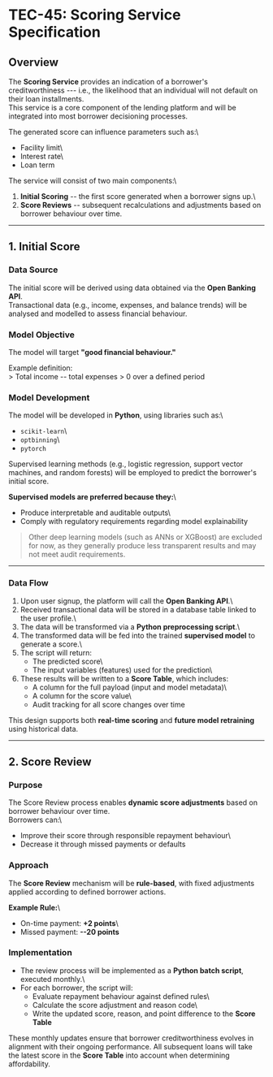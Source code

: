# TEC-45: Scoring Service Specification

## Overview

The **Scoring Service** provides an indication of a borrower's
creditworthiness --- i.e., the likelihood that an individual will not
default on their loan installments.\
This service is a core component of the lending platform and will be
integrated into most borrower decisioning processes.

The generated score can influence parameters such as:\
- Facility limit\
- Interest rate\
- Loan term

The service will consist of two main components:\
1. **Initial Scoring** -- the first score generated when a borrower
signs up.\
2. **Score Reviews** -- subsequent recalculations and adjustments based
on borrower behaviour over time.

------------------------------------------------------------------------

## 1. Initial Score

### Data Source

The initial score will be derived using data obtained via the **Open
Banking API**.\
Transactional data (e.g., income, expenses, and balance trends) will be
analysed and modelled to assess financial behaviour.

### Model Objective

The model will target **"good financial behaviour."**

Example definition:\
\> Total income -- total expenses \> 0 over a defined period

### Model Development

The model will be developed in **Python**, using libraries such as:\
- `scikit-learn`\
- `optbinning`\
- `pytorch`

Supervised learning methods (e.g., logistic regression, support vector
machines, and random forests) will be employed to predict the borrower's
initial score.

**Supervised models are preferred because they:**\
- Produce interpretable and auditable outputs\
- Comply with regulatory requirements regarding model explainability

> Other deep learning models (such as ANNs or XGBoost) are excluded for
> now, as they generally produce less transparent results and may not
> meet audit requirements.

------------------------------------------------------------------------

### Data Flow

1.  Upon user signup, the platform will call the **Open Banking API**.\
2.  Received transactional data will be stored in a database table
    linked to the user profile.\
3.  The data will be transformed via a **Python preprocessing script**.\
4.  The transformed data will be fed into the trained **supervised
    model** to generate a score.\
5.  The script will return:
    -   The predicted score\
    -   The input variables (features) used for the prediction\
6.  These results will be written to a **Score Table**, which includes:
    -   A column for the full payload (input and model metadata)\
    -   A column for the score value\
    -   Audit tracking for all score changes over time

This design supports both **real-time scoring** and **future model
retraining** using historical data.

------------------------------------------------------------------------

## 2. Score Review

### Purpose

The Score Review process enables **dynamic score adjustments** based on
borrower behaviour over time.\
Borrowers can:\
- Improve their score through responsible repayment behaviour\
- Decrease it through missed payments or defaults

### Approach

The **Score Review** mechanism will be **rule-based**, with fixed
adjustments applied according to defined borrower actions.

**Example Rule:**\
- On-time payment: **+2 points**\
- Missed payment: **--20 points**

### Implementation

-   The review process will be implemented as a **Python batch script**,
    executed monthly.\
-   For each borrower, the script will:
    -   Evaluate repayment behaviour against defined rules\
    -   Calculate the score adjustment and reason code\
    -   Write the updated score, reason, and point difference to the
        **Score Table**

These monthly updates ensure that borrower creditworthiness evolves in
alignment with their ongoing performance. All subsequent loans will 
take the latest score in the **Score Table** into account when determining 
affordability.

